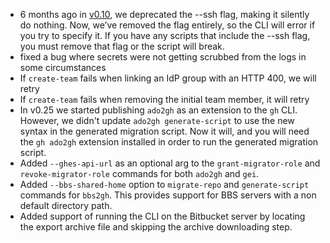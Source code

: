 - 6 months ago in [v0.10](https://github.com/github/gh-gei/releases/tag/v0.10), we deprecated the --ssh flag, making it silently do nothing. Now, we’ve removed the flag entirely, so the CLI will error if you try to specify it. If you have any scripts that include the --ssh flag, you must remove that flag or the script will break.
- fixed a bug where secrets were not getting scrubbed from the logs in some circumstances
- If `create-team` fails when linking an IdP group with an HTTP 400, we will retry
- If `create-team` fails when removing the initial team member, it will retry
- In v0.25 we started publishing `ado2gh` as an extension to the `gh` CLI. However, we didn't update `ado2gh generate-script` to use the new syntax in the generated migration script. Now it will, and you will need the `gh ado2gh` extension installed in order to run the generated migration script.
- Added `--ghes-api-url` as an optional arg to the `grant-migrator-role` and `revoke-migrator-role` commands for both `ado2gh` and `gei`.
- Added `--bbs-shared-home` option to `migrate-repo` and `generate-script` commands for `bbs2gh`. This provides support for BBS servers with a non default directory path.
- Added support of running the CLI on the Bitbucket server by locating the export archive file and skipping the archive downloading step.